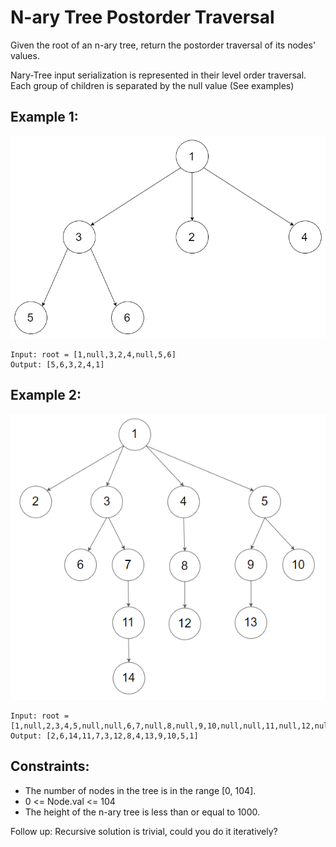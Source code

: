 # N-ary Tree Postorder Traversal

Given the root of an n-ary tree, return the postorder traversal of its nodes' values.

Nary-Tree input serialization is represented in their level order traversal. Each group of children is separated by the null value (See examples)

## Example 1:

![Example 1](./images/ex1.png)

```
Input: root = [1,null,3,2,4,null,5,6]
Output: [5,6,3,2,4,1]
```

## Example 2:

![Example 2](./images/ex2.png)

```
Input: root = [1,null,2,3,4,5,null,null,6,7,null,8,null,9,10,null,null,11,null,12,null,13,null,null,14]
Output: [2,6,14,11,7,3,12,8,4,13,9,10,5,1]
```

## Constraints:

- The number of nodes in the tree is in the range [0, 104].
- 0 <= Node.val <= 104
- The height of the n-ary tree is less than or equal to 1000.

Follow up: Recursive solution is trivial, could you do it iteratively?
